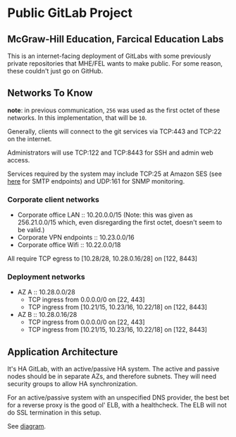 # Public GitLab Project
## McGraw-Hill Education, Farcical Education Labs

This is an internet-facing deployment of GitLabs with some previously private repositories that MHE/FEL wants to make public. For some reason, these couldn't just go on GitHub.

## Networks To Know

  **note**: in previous communication, `256` was used as the first octet of these networks. In this implementation, that will be `10`.

  Generally, clients will connect to the git services via TCP:443 and TCP:22 on the internet.

  Administrators will use TCP:122 and TCP:8443 for SSH and admin web access.

  Services required by the system may include TCP:25 at Amazon SES (see [here](https://docs.aws.amazon.com/ses/latest/DeveloperGuide/smtp-connect.html) for SMTP endpoints) and UDP:161 for SNMP monitoring.

### Corporate client networks

  - Corporate office LAN    :: 10.20.0.0/15  (Note: this was given as 256.21.0.0/15 which, even disregarding the first octet, doesn't seem to be valid.)
  - Corporate VPN endpoints :: 10.23.0.0/16
  - Corporate office Wifi   :: 10.22.0.0/18

  All require TCP egress to [10.28/28, 10.28.0.16/28] on [122, 8443]

### Deployment networks

  - AZ A :: 10.28.0.0/28
      - TCP ingress from 0.0.0.0/0 on [22, 443]
      - TCP ingress from [10.21/15, 10.23/16, 10.22/18] on [122, 8443]
  - AZ B :: 10.28.0.16/28
      - TCP ingress from 0.0.0.0/0 on [22, 443]
      - TCP ingress from [10.21/15, 10.23/16, 10.22/18] on [122, 8443]

## Application Architecture

It's HA GitLab, with an active/passive HA system. The active and passive nodes should be in separate AZs, and therefore subnets. They will need security groups to allow HA synchronization.

For an active/passive system with an unspecified DNS provider, the best bet for a reverse proxy is the good ol' ELB, with a healthcheck. The ELB will not do SSL termination in this setup.

See [diagram](./doc/ArchitectureDiagram.pdf).




